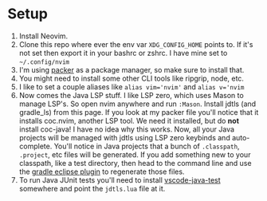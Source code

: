 # Setup
1. Install Neovim.
2. Clone this repo where ever the env var `XDG_CONFIG_HOME` points to. If it's not set
then export it in your bashrc or zshrc. I have mine set to `~/.config/nvim`
3. I'm using [packer](https://github.com/wbthomason/packer.nvim) as a package manager, 
so make sure to install that.
4. You might need to install some other CLI tools like ripgrip, node, etc.
4. I like to set a couple aliases like `alias vim='nvim'` and `alias v='nvim`
5. Now comes the Java LSP stuff. I like LSP zero, which uses Mason to manage LSP's.
So open nvim anywhere and run `:Mason`. Install jdtls (and gradle_ls) from this page.
If you look at my packer file you'll notice that it installs coc.nvim, another LSP tool.
We need it installed, but do **not** install coc-java! I have no idea why this works.
Now, all your Java projects will be managed with jdtls using LSP zero keybinds and auto-complete.
You'll notice in Java projects that a bunch of `.classpath`, `.project`, etc files will be generated.
If you add something new to your classpath, like a test directory, then head to the command line
and use the [gradle eclipse plugin](https://github.com/wbthomason/packer.nvim) to regenerate those files.
6. To run Java JUnit tests you'll need to install [vscode-java-test](https://github.com/mfussenegger/nvim-jdtls#vscode-java-test-installation)
somewhere and point the `jdtls.lua` file at it.



